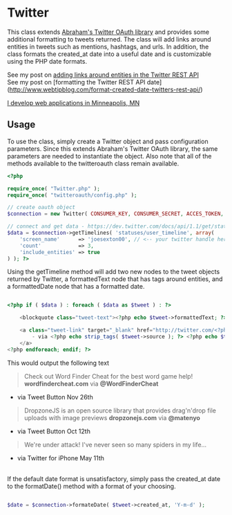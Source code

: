 Twitter
=======

This class extends [Abraham's Twitter OAuth library](https://github.com/abraham/twitteroauth) and provides some additional formatting to tweets returned.  The class will add links around entities in tweets such as mentions, hashtags, and urls.  In addition, the class formats the created_at date into a useful date and is customizable using the PHP date formats.

See my post on [adding links around entities in the Twitter REST API](http://www.webtipblog.com/add-links-to-twitter-mentions-hashtags-and-urls-with-php-and-the-twitter-1-1-oauth-api/)<br>
See my post on [formatting the Twitter REST API date] (http://www.webtipblog.com/format-created-date-twitters-rest-api/)

[I develop web applications in Minneapolis, MN](http://www.josephmsexton.com)

Usage
------------

To use the class, simply create a Twitter object and pass configuration parameters.  Since this extends Abraham's Twitter OAuth library, the same parameters are needed to instantiate the object.  Also note that all of the methods available to the twitteroauth class remain available.
``` php
<?php

require_once( "Twitter.php" );
require_once( "twitteroauth/config.php" );

// create oauth object
$connection = new Twitter( CONSUMER_KEY, CONSUMER_SECRET, ACCES_TOKEN, ACCES_TOKEN_SECRET );

// connect and get data - https://dev.twitter.com/docs/api/1.1/get/statuses/user_timeline
$data = $connection->getTimelines( 'statuses/user_timeline', array(
	'screen_name'      => 'joesexton00', // <-- your twitter handle here
	'count'            => 3,
	'include_entities' => true
) ); ?>

```

Using the getTimeline method will add two new nodes to the tweet objects returned by Twitter, a formattedText node that has <a> tags around entities, and a formattedDate node that has a formatted date.
``` php

<?php if ( $data ) : foreach ( $data as $tweet ) : ?>

	<blockquote class="tweet-text"><?php echo $tweet->formattedText; ?></blockquote>

	<a class="tweet-link" target="_blank" href="http://twitter.com/<?php echo $tweet->user->screen_name; ?>/status/<?php echo $tweet->id_str; ?>" >
		- via <?php echo strip_tags( $tweet->source ); ?> <?php echo $tweet->formattedDate; ?>
	</a>
<?php endforeach; endif; ?>

```

This would output the following text
<br>

> Check out Word Finder Cheat for the best word game help! **wordfindercheat.com** via **@WordFinderCheat**<br>

- via Tweet Button Nov 26th<br>

> DropzoneJS is an open source library that provides drag'n'drop file uploads with image previews **dropzonejs.com** via **@matenyo**<br>

- via Tweet Button Oct 12th<br>

> We're under attack! I've never seen so many spiders in my life...<br>

- via Twitter for iPhone May 11th<br>

<br>
If the default date format is unsatisfactory, simply pass the created_at date to the formatDate() method with a format of your choosing.

``` php

$date = $connection->formateDate( $tweet->created_at, 'Y-m-d' );

```